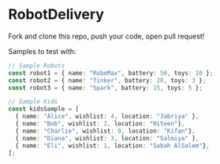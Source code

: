 # RobotDelivery


Fork and clone this repo, push your code, open pull request! 


Samples to test with:

```ts
// Sample Robots
const robot1 = { name: "RoboMax", battery: 50, toys: 10 };
const robot2 = { name: "Tinker", battery: 20, toys: 3 };
const robot3 = { name: "Spark", battery: 15, toys: 5 };

// Sample Kids 
const kidsSample = [
  { name: "Alice", wishlist: 4, location: "Jabriya" },
  { name: "Bob", wishlist: 2, location: "Hiteen"},
  { name: "Charlie", wishlist: 0, location: "Kifan"},
  { name: "Diana", wishlist: 3, location: "Salmiya" },
  { name: "Eli", wishlist: 1, location: "Sabah AlSalem"},
];
